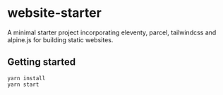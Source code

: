 # website-starter

A minimal starter project incorporating eleventy, parcel, tailwindcss and alpine.js for building static websites.

## Getting started

```
yarn install
yarn start
```
